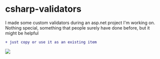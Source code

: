 # csharp-validators
I made some custom validators during an asp.net project I'm working on.
Nothing special, something that people surely have done before, but it might be helpful
```diff
+ just copy or use it as an existing item
```
[<img src="https://user-images.githubusercontent.com/74152828/102718658-f16df980-42f1-11eb-8d97-279622a0a83b.jpg">](#)
